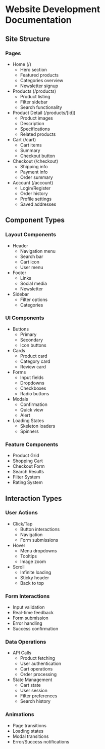# Website Development Documentation

## Site Structure
### Pages
- Home (/)
  - Hero section
  - Featured products
  - Categories overview
  - Newsletter signup
- Products (/products)
  - Product listing
  - Filter sidebar
  - Search functionality
- Product Detail (/products/[id])
  - Product images
  - Description
  - Specifications
  - Related products
- Cart (/cart)
  - Cart items
  - Summary
  - Checkout button
- Checkout (/checkout)
  - Shipping info
  - Payment info
  - Order summary
- Account (/account)
  - Login/Register
  - Order history
  - Profile settings
  - Saved addresses

## Component Types
### Layout Components
- Header
  - Navigation menu
  - Search bar
  - Cart icon
  - User menu
- Footer
  - Links
  - Social media
  - Newsletter
- Sidebar
  - Filter options
  - Categories

### UI Components
- Buttons
  - Primary
  - Secondary
  - Icon buttons
- Cards
  - Product card
  - Category card
  - Review card
- Forms
  - Input fields
  - Dropdowns
  - Checkboxes
  - Radio buttons
- Modals
  - Confirmation
  - Quick view
  - Alert
- Loading States
  - Skeleton loaders
  - Spinners

### Feature Components
- Product Grid
- Shopping Cart
- Checkout Form
- Search Results
- Filter System
- Rating System

## Interaction Types
### User Actions
- Click/Tap
  - Button interactions
  - Navigation
  - Form submissions
- Hover
  - Menu dropdowns
  - Tooltips
  - Image zoom
- Scroll
  - Infinite loading
  - Sticky header
  - Back to top

### Form Interactions
- Input validation
- Real-time feedback
- Form submission
- Error handling
- Success confirmation

### Data Operations
- API Calls
  - Product fetching
  - User authentication
  - Cart operations
  - Order processing
- State Management
  - Cart state
  - User session
  - Filter preferences
  - Search history

### Animations
- Page transitions
- Loading states
- Modal transitions
- Error/Success notifications
